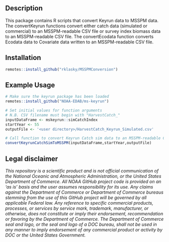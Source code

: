 ## Description
This package contains R scripts that convert Keyrun data to MSSPM data. The convertKeyrun functions convert either catch data (simulated or commercial) to an MSSPM-readable CSV file or survey index biomass data to an MSSPM-readable CSV file. The convertEcodata function converts Ecodata data to Covariate data written to an MSSPM-readable CSV file.

## Installation
``` r
remotes::install_github("rklasky/MSSPMConversion")
``` 

## Example Usage
``` r
# Make sure the keyrun package has been loaded
remotes::install_github("NOAA-EDAB/ms-keyrun")

# Set initial values for function arguments
# N.B. CSV filename must begin with "HarvestCatch_"
inputDataFrame <- mskeyrun::simCatchIndex
startYear <- 55
outputFile <- '<user directory>/HarvestCatch_Keyrun_Simulated.csv'

# Call function to convert Keyrun Catch sim data to an MSSPM-readable CSV file
convertKeyrunCatchSimToMSSPM(inputDataFrame,startYear,outputFile)
```

## Legal disclaimer
*This repository is a scientific product and is not official communication of the National Oceanic and Atmospheric Administration, or the United States Department of Commerce. All NOAA GitHub project code is provided on an ‘as is’ basis and the user assumes responsibility for its use. Any claims against the Department of Commerce or Department of Commerce bureaus stemming from the use of this GitHub project will be governed by all applicable Federal law. Any reference to specific commercial products, processes, or services by service mark, trademark, manufacturer, or otherwise, does not constitute or imply their endorsement, recommendation or favoring by the Department of Commerce. The Department of Commerce seal and logo, or the seal and logo of a DOC bureau, shall not be used in any manner to imply endorsement of any commercial product or activity by DOC or the United States Government.*
